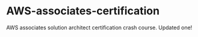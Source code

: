 # AWS-associates-certification
AWS associates solution architect certification crash course.
Updated one!
